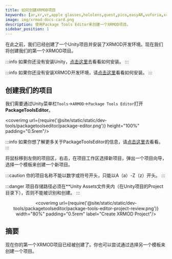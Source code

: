 ```yaml
---
title: 如何创建XRMOD项目
keywords: [ar,xr,vr,apple glasses,hololens,quest,pico,easyAR,vuforia,xrmod,mod,doc,XR,facebook,meta,unity]
image: img/xrmod-docs-card.png
description: 使用Package Tools Editor来创建一个XRMOD项目。
sidebar_position: 1
---
```


在此之前，我们已经创建了一个Unity项目并安装了XRMOD开发环境。现在我们将创建我们的第一个XRMOD项目。

:::info
如果你还没有安装Unity，[点击这里](.../prepare-for-developer/install-unityengine)去看看如何安装。 
:::

:::info
如果你还没有安装XRMOD开发环境，请[点击这里](.../prepare-for-developer/install-dev-environment)看看如何安装。
:::

## 创建我们的项目

我们需要通过Unity菜单栏`Tools`->`ARMOD`->`Package Tools Editor`打开**PackageToolsEditor**。

<coverimg  url={require('@site/static/static/dev-tools/packagetoolseditor/package-editor.png')} height="100%" padding="0.5rem"/>

:::info
如果你想了解更多关于PackageToolsEditor的信息，请[点击这里](.../dev-tools/package-tools)去看看。
:::

将鼠标移到左侧的项目区，右击，在项目工作区选择新项目，弹出一个项目向导，选择一个模板来创建一个新项目。

:::caution
你的项目名称不能以数字或符号开头，只能以A（a）-Z（z）开头。
:::

<center>
<coverimg  url={require('@site/static/static/dev-tools/packagetoolseditor/packagetoolseditor-create-project-guide.png')} width="80%" padding="0.5rem" label="Create XRMOD Project"/>
</center>

:::danger
项目存储路径必须在**Unity Assets文件夹内（在Unity项目的Project目录下），否则不能被识别和创建。
:::

<center>

<coverimg  url={require('@site/static/static/dev-tools/packagetoolseditor/package-tools-editor-project-review.png')} width="80%" padding="0.5rem" label="Create XRMOD Project"/>

</center>


## 摘要

现在你的第一个XRMOD项目已经被创建了。你也可以尝试通过选择另一个模板来创建一个项目。
